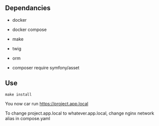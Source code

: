 ## Dependancies

- docker
- docker compose
- make

- twig
- orm
- composer require symfony/asset


## Use

```shell
make install
```

You now car run https://project.app.local


To change project.app.local to whatever.app.local, change nginx network alias in compose.yaml
